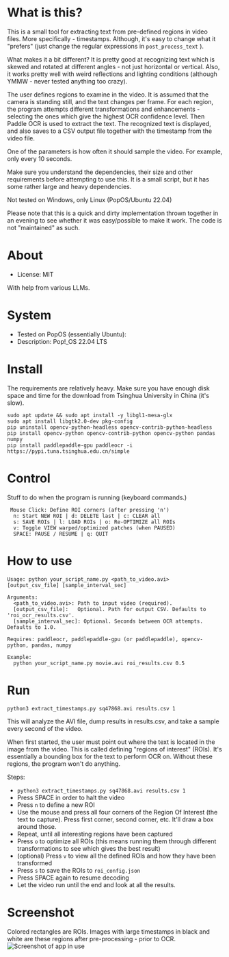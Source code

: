 # What is this?
This is a small tool for extracting text from pre-defined regions in video files. More specifically - timestamps. Although, it's easy to change what it "prefers" (just change the regular expressions in ```post_process_text``` ).

What makes it a bit different? It is pretty good at recognizing text which is skewed and rotated at different angles - not just horizontal or vertical. Also, it works pretty well with weird reflections and lighting conditions (although YMMW - never tested anything too crazy).

The user defines regions to examine in the video. It is assumed that the camera is standing still, and the text changes per frame.
For each region, the program attempts different transformations and enhancements - selecting the ones which give the highest OCR confidence level.
Then Paddle OCR is used to extract the text. The recognized text is displayed, and also saves to a CSV output file together with the timestamp from the video file.

One of the parameters is how often it should sample the video. For example, only every 10 seconds.

Make sure you understand the dependencies, their size and other requirements before attempting to use this. It is a small script, but it has some rather large and heavy dependencies.

Not tested on Windows, only Linux (PopOS/Ubuntu 22.04)

Please note that this is a quick and dirty implementation thrown together in an evening to see whether it was easy/possible to make it work. The code is not "maintained" as such.

# About
- License: MIT

With help from various LLMs.

# System
- Tested on PopOS (essentially Ubuntu):
- Description:	Pop!_OS 22.04 LTS

# Install
The requirements are relatively heavy. Make sure you have enough disk space and time for the download from Tsinghua University in China (it's slow).
```
sudo apt update && sudo apt install -y libgl1-mesa-glx
sudo apt install libgtk2.0-dev pkg-config
pip uninstall opencv-python-headless opencv-contrib-python-headless
pip install opencv-python opencv-contrib-python opencv-python pandas numpy
pip install paddlepaddle-gpu paddleocr -i https://pypi.tuna.tsinghua.edu.cn/simple
```

# Control
Stuff to do when the program is running (keyboard commands.)
```
 Mouse Click: Define ROI corners (after pressing 'n')
  n: Start NEW ROI | d: DELETE last | c: CLEAR all
  s: SAVE ROIs | l: LOAD ROIs | o: Re-OPTIMIZE all ROIs
  v: Toggle VIEW warped/optimized patches (when PAUSED)
  SPACE: PAUSE / RESUME | q: QUIT
```

# How to use
```
Usage: python your_script_name.py <path_to_video.avi> [output_csv_file] [sample_interval_sec]

Arguments:
  <path_to_video.avi>: Path to input video (required).
  [output_csv_file]:   Optional. Path for output CSV. Defaults to 'roi_ocr_results.csv'.
  [sample_interval_sec]: Optional. Seconds between OCR attempts. Defaults to 1.0.

Requires: paddleocr, paddlepaddle-gpu (or paddlepaddle), opencv-python, pandas, numpy

Example:
  python your_script_name.py movie.avi roi_results.csv 0.5
```

# Run
```python3 extract_timestamps.py sq47868.avi results.csv 1```

This will analyze the AVI file, dump results in results.csv, and take a sample every second of the video.

When first started, the user must point out where the text is located in the image from the video. This is called defining "regions of interest" (ROIs).
It's essentially a bounding box for the text to perform OCR on.
Without these regions, the program won't do anything.

Steps:
- ```python3 extract_timestamps.py sq47868.avi results.csv 1```
- Press SPACE in order to halt the video
- Press ```n``` to define a new ROI
- Use the mouse and press all four corners of the Region Of Interest (the text to capture). Press first corner, second corner, etc. It'll draw a box around those.
- Repeat, until all interesting regions have been captured
- Press ```o``` to optimize all ROIs (this means running them through different transformations to see which gives the best result)
- (optional) Press ```v``` to view all the defined ROIs and how they have been transformed
- Press ```s``` to save the ROIs to ```roi_config.json```
- Press SPACE again to resume decoding
- Let the video run until the end and look at all the results.

# Screenshot
Colored rectangles are ROIs. Images with large timestamps in black and white are  these regions after pre-processing - prior to OCR.
![Screenshot of app in use](images/screenshot.png)
